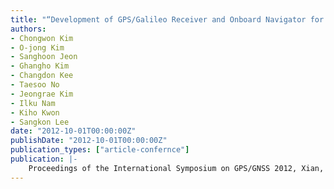 ```yaml
---
title: "“Development of GPS/Galileo Receiver and Onboard Navigator for LEO Satellites”"
authors:
- Chongwon Kim
- O-jong Kim
- Sanghoon Jeon
- Ghangho Kim
- Changdon Kee
- Taesoo No
- Jeongrae Kim
- Ilku Nam
- Kiho Kwon
- Sangkon Lee
date: "2012-10-01T00:00:00Z"
publishDate: "2012-10-01T00:00:00Z"
publication_types: ["article-confernce"]
publication: |-
    Proceedings of the International Symposium on GPS/GNSS 2012, Xian, China, Oct. 2012
---
```

